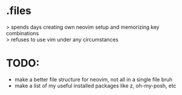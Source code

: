 # .files
\> spends days creating own neovim setup and memorizing key combinations \
\> refuses to use vim under any circumstances
# TODO:
- make a better file structure for neovim, not all in a single file bruh
- make a list of my useful installed packages like z, oh-my-posh, etc
